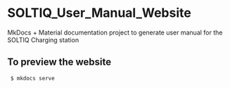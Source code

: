 # SOLTIQ_User_Manual_Website
MkDocs + Material documentation project to generate user manual for the SOLTIQ Charging station


## To preview the website

```shell
 $ mkdocs serve 
```